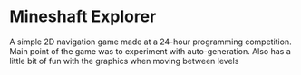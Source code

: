 # Mineshaft Explorer

A simple 2D navigation game made at a 24-hour programming competition. Main point of the game was to experiment with auto-generation. Also has a little bit of fun with the graphics when moving between levels
